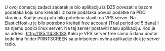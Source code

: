 U ovoj domacoj zadaci zadatak je bio aplikaciju iz DZ5 povezati s bazom podataka koju smo kreirali i iz baze podataka povuci
podatke na PDO stranicu. 
Kod je ovaj puta bilo potrebno staviti na VPS server. Na ElasticHost-u je bilo potrebno kreirati free account (Trial period 
od 5 dana) i na njemu podici linux server. Na taj server postaviti nasu aplikaciju.
Kod je na adresi: http://185.114.38.183 
Kako je VPS server free samo 5 dana unutar koda ima folder PRINTSCREEN sa printscreen-ovima aplikacije dok je server radio.
